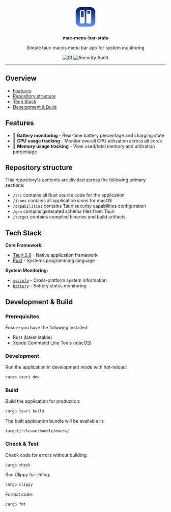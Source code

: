 <p align="center">
<img height=80 src="icons/icon.svg" alt="Logo"/>
</p>

<p align="center">
  <strong>mac-menu-bar-stats</strong>
</p>

<p align="center">
Simple tauri macos menu bar app for system monitoring
</p>

<p align="center">
  <img src="https://github.com/larskemper/macos-menu-bar-stats/actions/workflows/ci.yml/badge.svg" alt="CI" />
  <img src="https://github.com/larskemper/macos-menu-bar-stats/actions/workflows/security.yml/badge.svg" alt="Security Audit" />
</p>

---

## Overview

- [Features](#features)
- [Repository structure](#repository-structure)
- [Tech Stack](#tech-stack)
- [Development & Build](#development--build)

## Features

- 🔋 **Battery monitoring** - Real-time battery percentage and charging state
- 🧠 **CPU usage tracking** - Monitor overall CPU utilization across all cores
- 💾 **Memory usage tracking** - View used/total memory and utilization percentage

## Repository structure

This repository's contents are divided across the following primary sections:

- `/src` contains all Rust source code for the application
- `/icons` contains all application icons for macOS
- `/capabilities` contains Tauri security capabilities configuration
- `/gen` contains generated schema files from Tauri
- `/target` contains compiled binaries and build artifacts

## Tech Stack

**Core Framework:**
- [Tauri 2.0](https://tauri.app/) - Native application framework
- [Rust](https://www.rust-lang.org/) - Systems programming language

**System Monitoring:**
- [`sysinfo`](https://crates.io/crates/sysinfo) - Cross-platform system information
- [`battery`](https://crates.io/crates/battery) - Battery status monitoring

## Development & Build

### Prerequisites

Ensure you have the following installed:
- Rust (latest stable)
- Xcode Command Line Tools (macOS)

### Development

Run the application in development mode with hot-reload:

```bash
cargo tauri dev
```

### Build

Build the application for production:

```bash
cargo tauri build
```

The built application bundle will be available in:
```
target/release/bundle/macos/
```

### Check & Test

Check code for errors without building:

```bash
cargo check
```

Run Clippy for linting:

```bash
cargo clippy
```

Format code:

```bash
cargo fmt
```